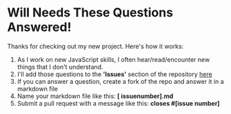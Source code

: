 <h1>Will Needs These Questions Answered!</h1>

<p>Thanks for checking out my new project. Here's how it works:</p>

<ol>
  <li>As I work on new JavaScript skills, I often hear/read/encounter new things that I don't understand.
  <li>I'll add those questions to the <b>'Issues'</b> section of the repository <a          href="https://github.com/wijohnst/AnswerTheseQuestions/issues">here</a>
  <li>If you can answer a question, create a fork of the repo and answer it in a markdown file
  <li>Name your markdown file like this: <b>[ issuenumber].md</b>
  <li> Submit a pull request with a message like this: <b>closes #[issue number]</b>
</ol>

  


